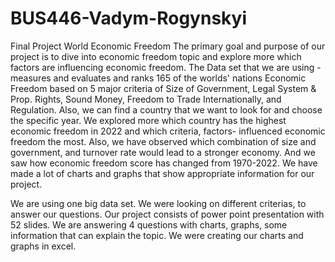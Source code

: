 # BUS446-Vadym-Rogynskyi
Final Project World Economic Freedom 
The primary goal and purpose of our project is to dive into economic freedom topic and explore more which factors are influencing economic freedom. The Data set that we are using -measures and evaluates and ranks 165 of the worlds' nations Economic Freedom based on 5 major criteria of Size of Government, Legal System & Prop. Rights, Sound Money, Freedom to Trade Internationally, and Regulation. Also, we can find a country that we want to look for and choose the specific year. We explored more which country has the highest economic freedom in 2022 and which criteria, factors- influenced economic freedom the most. Also, we have observed which combination of size and government, and turnover rate would lead to a stronger economy. And we saw how economic freedom score has changed from 1970-2022. We have made a lot of charts and graphs that show appropriate information for our project. 

We are using one big data set. We were looking on different criterias,  to answer our questions. 
Our project consists of power point presentation with 52 slides. We are answering 4 questions with charts, graphs, some information that can explain the topic. We were creating our charts and graphs in excel. 
